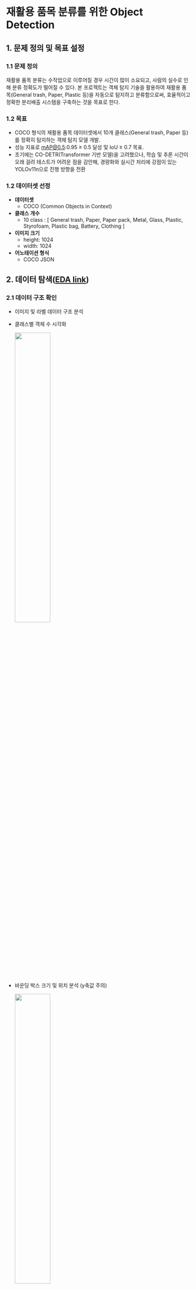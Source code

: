 # 재활용 품목 분류를 위한 Object Detection

## 1. 문제 정의 및 목표 설정

### 1.1 문제 정의

재활용 품목 분류는 수작업으로 이루어질 경우 시간이 많이 소요되고, 사람의 실수로 인해 분류 정확도가 떨어질 수 있다. 본 프로젝트는 객체 탐지 기술을 활용하여 재활용 품목(General trash, Paper, Plastic 등)을 자동으로 탐지하고 분류함으로써, 효율적이고 정확한 분리배출 시스템을 구축하는 것을 목표로 한다.

### 1.2 목표
- COCO 형식의 재활용 품목 데이터셋에서 10개 클래스(General trash, Paper 등)를 정확히 탐지하는 객체 탐지 모델 개발.
- 성능 지표로 mAP@0.5:0.95 ≥ 0.5 달성 및 IoU ≥ 0.7 목표.
- 초기에는 CO-DETR(Transformer 기반 모델)을 고려했으나, 학습 및 추론 시간이 오래 걸려 테스트가 어려운 점을 감안해, 경량화와 실시간 처리에 강점이 있는 YOLOv11n으로 진행 방향을 전환

### 1.2 데이터셋 선정

- **데이터셋**
    - COCO (Common Objects in Context)
- **클래스 개수**
  - 10 class : [ General trash, Paper, Paper pack, Metal, Glass, Plastic, Styrofoam, Plastic bag, Battery, Clothing ]
- **이미지 크기**
    - height: 1024
    - width: 1024
- **어노테이션 형식**
    - COCO JSON

## 2. 데이터 탐색([EDA link](https://github.com/Batwan01/Upstage_recycling_Object_Detection/blob/main/eda.ipynb))

### 2.1 데이터 구조 확인

- 이미지 및 라벨 데이터 구조 분석
- 클래스별 객체 수 시각화
  
  <img src="https://github.com/user-attachments/assets/6b210852-a055-4a6c-a0d7-1274af12dfd3" width="45%" />
  
- 바운딩 박스 크기 및 위치 분석 (y축값 주의)
  
  <img src="https://github.com/user-attachments/assets/813d8ae5-3726-4e74-ad2f-3f28983ca5a1" width="45%" />

### 2.2 클래스 불균형 확인

- 클래스별 데이터 수 시각화
  
  <img src="https://github.com/user-attachments/assets/d696b9b3-10fd-4c96-a46e-5d2e52c88189" width="45%" />
  
### 2.3 데이터 품질 검사

- 중복 이미지 및 잘못된 라벨링 확인
- 너무 작은 객체 및 잘린 객체 분석
- 바운딩 박스 위치 분포

### 2.4 데이터 정제

- 2.1 ~ 2.3를 참고하여 데이터 정제
  - [makesense.ai활용](https://www.makesense.ai)

    ![aa](https://github.com/user-attachments/assets/08129a09-e515-4d61-a426-25ee95ea7ca8)

- 담배꽁초는 라벨링이 되어 있지 않아 제외
  - 0001, 0038, 0051, 0069, 0071, 0120, 0147, 0160, 0164, 0186, 0189, 0208, 0752, 1557, 1670, 1941, 1954, 2381, 2431, 2434, 2491, 2555, 2561, 2610, 2622, 2656, 2675, 2965, 2978, 3024, 3044, 3078, 3088, 3100, 3126, 3131, 3161, 3170, 3476, 3492, 3511, 3531, 3786, 3821, 3874, 4097, 4139, 4233, 4242, 4246, 4280, 4358
  
    ![3476](https://github.com/user-attachments/assets/ab56b26e-cf75-4462-bf59-00f931bac627)

- 라벨 제거 및 추가
  - 0067, 0134, 1624, 0230, 0906, 0975, 2629, 2961, 2971, 3106, 3501, 3539, 3560, 3797, 3904, 4098, 4100, 4165, 4191, 4209, 4260, 4357, 4408

    <img src="https://github.com/user-attachments/assets/17049fdf-cc61-4425-a75a-a3712399fd54" width="45%" /> <img src="https://github.com/user-attachments/assets/b46c029b-e073-45b7-b289-5702267885df" width="45%" />

  
- 잘못된 라벨 정제
  - 0210, 1569, 2361, 2422, 2424, 2505, 3127, 3163, 4153, 4186, 4225, 4270
    
    <img src="https://github.com/user-attachments/assets/79656282-d7a5-4e70-857b-0b40ce347732" width="45%" /> <img src="https://github.com/user-attachments/assets/069f0f18-a262-4be3-8f31-8c3b6ec35fc0" width="45%" />
    
    <img src="https://github.com/user-attachments/assets/1b4ae7ac-0d01-4041-8f68-45e6128dace7" width="45%" /> <img src="https://github.com/user-attachments/assets/0969969a-c039-425f-aa4b-fd90aaca1a51" width="45%" />
  
## 3. 데이터 전처리 및 증강

### 3.1 데이터셋 분할

- **Train/Validation/check 비율**: 70/15/15 (check: class wise 용도)
- **Stratified Split 적용** (클래스별 샘플 개수 균형 고려)
- 
### 3.2 앵커 박스 튜닝 (Anchor Box Tuning)

- **목적**: 데이터셋의 객체 크기와 종횡비를 기반으로 YOLO 모델의 앵커 박스를 최적화.
- **방법**: 데이터셋의 바운딩 박스 분포를 분석하여 사전 정의된 앵커 박스를 튜닝.

#### 앵커 박스
```text
anchors:
  [75.08939902, 69.50222697, 162.38635929, 166.20860914, 346.43648184, 189.85621415] # P3/8
  [230.93618444, 347.09457937, 281.05258752, 579.09482496, 478.85510678, 372.36021356] # P4/16
  [749.27767768, 418.93633634, 516.2599182, 691.93343558, 874.50543478, 810.12217391] # P5/32
  [925, 792, 739, 380, 436, 615] # P6/64
```

### 3.3 데이터 증강(Augmentation)

- **기본 변환**: 크롭, 좌우 반전, 밝기 조절
- **객체 보존 증강**: CutMix, MixUp, Mosaic 적용
- **라이브러리 활용**: Albumentations
- **커리큘럼 러닝**: 점차 어려운 증강 적용 easy - 기본 학습률, Mosaic, 밝기 대비 조정
   학습 단계 요약

  - **Easy**: 기본 객체 인식 학습  
    - Epochs: 10, 이미지 크기: 640, 배치: 8  
    - 학습률: 0.002, Mosaic: 0.2, Flipud: 0.5, HSV 조정: 0.2  

  - **Medium**: 중간 복잡도 데이터로 일반화 강화  
    - Epochs: 10, 이미지 크기: 832, 배치: 8  
    - 학습률: 0.002, Mosaic: 0.3, Mixup: 0.2, Rotate: ±15°, 기타 증강 추가  

  - **Hard**: 복잡한 상황 대응 학습  
    - Epochs: 10, 이미지 크기: 1024, 배치: 8  
    - 학습률: 0.001, Mosaic: 0.5, Mixup: 0.3, Rotate: ±30°, 강한 증강 적용

## 4 모델 선정

### 4.1 모델 선정
<img src="https://github.com/user-attachments/assets/5ef51ff4-f8e5-4b36-a8ca-137b51bf184a" width="70%"/>

- **CO-DETR**: Swin-Large 백본으로 높은 정확도 제공, 다만 연산 비용이 높아 실시간 활용에는 제약
- **YOLOv11n**: 경량화된 구조로 실시간 처리(FPS 30 이상) 가능, GPU(T4)에서 학습 가능


### 비교 모델 실험
- YOLO11n을 기본 모델로 설정하여 성능 비교 실험 진행.

### 4.2 실험 결과 (mAP)

| Model                        | mAP    |
|------------------------------|--------|
| **CO-DETR O365 Cleansing**             | 0.7373 |
| **YOLO11n**                  | 0.3814 |
| **YOLO11n Cleansing + Curriculum Learning** | 0.4783 |
| **YOLO11n_TTA**              | 0.3944 |
| **YOLO11n Cleansing + Curriculum Learning + TTA**              | 0.5271 |

### 4.3 실험 요약

- **CO-DETR O365 cleansing**: 데이터 클렌징과 Objects365 데이터셋으로 사전 학습 활용해 mAP 0.7373으로 최고 성능을 기록 
- **YOLO11n**: YOLO11n 모델은 소규모 데이터셋으로 학습되어 Validation mAP가 0.3814로 낮은 성능을 보임
- **YOLO11n Cleansing + Curriculum Learning**: 데이터 클렌징과 커리큘럼 러닝 기법을 적용하여 mAP가 0.4783으로 개선되어 일반화 성능이 향상 (Threshold 조정)
- **YOLO11n_TTA**: TTA(Test-Time Augmentation) 적용하여 mAP 0.3944으로 개선 (Threshold 조정)
- **YOLO11n Cleansing + Curriculum Learning + TTA**: 데이터 클렌징과 커리큘럼 러닝 기법, TTA를 적용하여 YOLO11n 최고 성능 0.5271으로 개선 (Threshold 조정)

### 4.4 결론 및 분석
- CO-DETR O365:  대규모 사전 학습(OpenImages 365)을 사용해 mAP 0.7373으로 최고 성능을 기록.
- YOLO11n은 소규모 데이터셋에서 과적합 경향(Validation mAP 0.3814) 보임. Cleansing과 Curriculum Learning으로 일반화 개선(0.4783).
- TTA는 소폭 향상(0.3944)했으나, 계산 비용 증가로 실시간성 저하.

## 5. 모델 최적화 및 개선

### 5.1 후처리 최적화
- **앙상블**: 서로 다른 구조나 학습 조건을 가진 모델들을 조합하여 단일 모델의 한계를 보완하고, 보다 robust한 결과를 도출하는 것을 목표
- **class wise**: 데이터를 Train/Validation/Check로 나눈 후, Check 데이터에서 클래스별로 높은 점수를 기록한 모델을 선별해 앙상블하려 함
  - 모델 학습 시간이 길어 시간 부족으로 인해 구현하지 못함
### 5.2 앙상블 결과

| 모델 조합                | 비율  | mAP    |
|--------------------------|-------|--------|
| WBF (O365 + Codino + YOLO)     | 1.5:1.5:1   | 0.7339 |
| WBF (O365 + Codino)     | 2:1   | 0.7341 |
| WBF (O365 + YOLO + WBF(0.7341) )     | 1.5:1:1.3   | 0.7297 |
| WBF (O365 + Codino)     | 1:1   | 0.7297 |
| WBF (O365 + YOLO11n)    | 2:1   | 0.7180 |
| WBF (O365 + YOLO11n_TTA)    | 2:1   | 0.6490 |

## 6. 실험 환경
- **하드웨어**: Google Colab Pro, NVIDIA L4 GPU (24GB VRAM), 32GB RAM.
- **소프트웨어**: PyTorch 2.0, Albumentations 1.3, Python 3.9.

## 7. 한계점 및 미래 작업

### 한계점 (YOLO11n)
- **탐지율 저하**: `General trash`와 `Metal` 클래스의 탐지율이 낮음(mAP 0.3 이하). 주요 원인은 작은 객체(예: 50x50 픽셀 미만)가 많아 모델이 이를 인식하는 데 어려움이 있음.
- **소수 클래스 문제**: `Battery`와 같은 소수 클래스의 낮은 탐지율이 여전히 해결되지 않은 과제로 남아 있음.

### 개선점
- **클래스별 가중치 조정**: `General trash`와 `Metal` 클래스의 작은 객체에 대해 손실 함수 가중치를 높여 탐지율을 개선할 계획.
- **모델 경량화**: `Pruning`과 `Quantization` 기법을 적용하여 모델 크기와 연산 비용을 줄이고, 실시간 성능을 향상.
- **데이터셋 강화**: 작은 객체를 포함한 추가 데이터를 수집하고, 다양한 증강 기법을 통해 모델의 일반화 능력을 강화.

